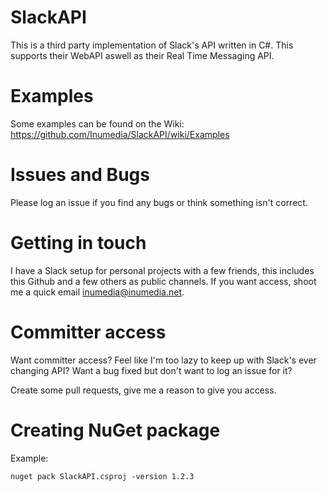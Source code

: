 # SlackAPI

This is a third party implementation of Slack's API written in C#. This supports their WebAPI aswell as their Real Time Messaging API.

# Examples

Some examples can be found on the Wiki: https://github.com/Inumedia/SlackAPI/wiki/Examples

# Issues and Bugs

Please log an issue if you find any bugs or think something isn't correct.

# Getting in touch

I have a Slack setup for personal projects with a few friends, this includes this Github and a few others as public channels. If you want access, shoot me a quick email inumedia@inumedia.net.

# Committer access

Want committer access? Feel like I'm too lazy to keep up with Slack's ever changing API? Want a bug fixed but don't want to log an issue for it?

Create some pull requests, give me a reason to give you access.

# Creating NuGet package

Example:

```nuget pack SlackAPI.csproj -version 1.2.3```